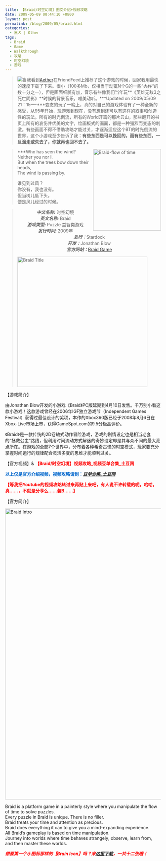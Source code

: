 ```yaml
---
title: 【Braid/时空幻境】图文介绍+视频攻略
date: 2009-05-09 00:44:10 +0800
layout: post
permalink: /blog/2009/05/braid.html
categories:
  - 黑犬 | Other
tags:
  - Braid
  - Game
  - Walkthrough
  - 攻略
  - 时空幻境
  - 游戏
---
```

> <img style="FLOAT: left" src="http://junnie.3322.org/images/zhu8.net/killsign.png" />当我看到<a title="Woooh:Braid" href="http://woooh.com/2009/05/braid.html" target="_blank">Aether</a>在FriendFeed上推荐了这个游戏的时候，回家我用最快的速度下载了下来。很小（100多Mb，仅相当于动辄N个G的一些&#8221;<strike>大作</strike>&#8220;的数十分之一），但是画面细腻有加，音乐有些像我们当年玩**《英雄无敌3之死亡阴影》**时候的背景音乐，唯美动听。***Updated on 2009/05/09 21：15&#8212;-***变态的玩了一晚上，真的对自己的游戏体验有了一种全新的感受，从95年开始，玩游戏到现在，没有想到还可以有这样的叙事和创造性的玩法。所有的时光倒流，所有的World开篇的那片云山，那些翻开的书页上所有的哀伤并优美的文字，绘画板式的画面，都是一种强烈而变态的刺激。有些画面不得不借助攻略才能过关，才逐渐适应这个BT的时光倒流的世界，这个小游戏至少告诉了我：**有些东西是可以挽回的，而有些东西，一旦溜走或失去了，你就再也回不去了。**

> <img style="FLOAT: right" height="263" alt="Braid-flow of time" src="http://junnie.3322.org/images/zhu8.net/Braid-flow_of_time.jpg" width="219" />***Who has seen the wind?  
> Neither you nor I.  
> But when the trees bow down their heads,  
> The wind is passing by.</p> 
> 谁见到过风？  
> 你没有，我也没有。  
> 但当树儿低下头，  
> 便是风儿经过的时候。</b>
> 
> </i></blockquote> 
> 
> > <p style="TEXT-ALIGN: center;">
> >   <i><b>中文名称:</b></i> 时空幻境<br /><i><b>英文名称:</b></i> Braid<br /><i><b>游戏类型:</b></i> Puzzle 益智类游戏<br /><i><b>发行时间:</b></i> 2009年<br /><i><b>发行：</b></i>Stardock<br /><i><b>开发：</b></i>Jonathan Blow<br /><i><b>官方网站：</b></i><a href="http://braid-game.com/" target="_blank">Braid Game</a>
> > </p>
> > 
> > <img style="MARGIN-LEFT: auto; MARGIN-RIGHT: auto" alt="Braid Title" src="http://junnie.3322.org/images/zhu8.net/Braid-Title.jpg" width="420" />
> 
> <!--more-->
> 
> 【游戏简介】
> 
> 由Jonathan Blow开发的小游戏《Braid》PC版延期到4月10日发售。千万别小看这款小游戏！这款游戏曾经在2006年IGF独立游戏节（Independent Games Festival）获得过最佳设计的奖项，本作的Xbox360版已经于2008年8月6日在Xbox-Live市场上市，获得GameSpot.com的9.5分极高评价。
> 
> 《Braid》是一款传统的2D卷轴式动作冒险游戏，游戏的剧情设定也是相当老套的&#8221;拯救公主&#8221;路线，但利用时间流动方式解迷的奇妙设定却是其与众不同的最大亮点所在。在游戏的全部7个世界中，分布着各种希奇古怪的时空模式，玩家要充分掌握时间运行的规律配合灵活多变的思维才能顺利过关。
> 
> 【官方视频】&#038; <strong style="COLOR: red">【Braid/时空幻境】视频攻略_视频豆单合集_土豆网</strong>
> 
> 
> 
> <strong style="COLOR: #0066CC">以上仅是官方介绍视频，视频攻略请到：<i><a href="http://www.tudou.com/playlist/braid/" target="_blank">豆单合集_土豆网</a></i></strong>
> 
> <strong style="COLOR: red">【等我把Youtube的视频攻略转过来再贴上来吧，有人说不许转载的呢，哈哈，真&#8230;&#8230;，不就是分享么&#8230;&#8230;装B&#8230;&#8230;】</strong>
> 
> 【官方简介】
> 
> <img style="DISPLAY: block; MARGIN-LEFT: auto; MARGIN-RIGHT: auto" height="938" alt="Braid Intro" src="http://junnie.3322.org/images/zhu8.net/Braid-Intro.jpg" width="750" />
> 
> Braid is a platform game in a painterly style where you manipulate the flow of time to solve puzzles.  
> Every puzzle in Braid is unique. There is no filler.  
> Braid treats your time and attention as precious.  
> Braid does everything it can to give you a mind-expanding experience.  
> All Braid&#8217;s gameplay is based on time manipulation.  
> Journey into worlds where time behaves strangely; observe, learn from, and then master these worlds.
> 
> *<b style="COLOR: red">想要第一个小图标那样的【Brain Icon】吗？来<a href="http://bit.ly/BraidIcon" target="_blank">这里下载</a>，一共十二张哦！</b>*